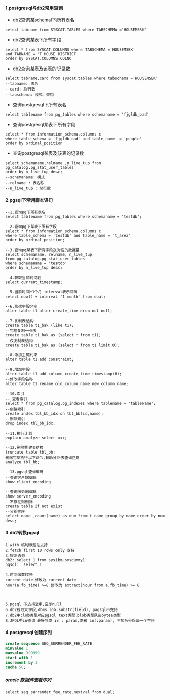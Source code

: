 #### 1.postgresql与db2常用查询

+ db2查询某schemal下所有表名

````shell script
select tabname from SYSCAT.TABLES where TABSCHEMA ='HOUSEMSBK'
````

+ db2查询某表下所有字段

````shell script
select * from SYSCAT.COLUMNS where TABSCHEMA ='HOUSEMSBK'
and TABNAME = 'T_HOUSE_DISTRICT'
order by SYSCAT.COLUMNS.COLNO
````

+ db2查询某表及该表的记录数

````shell script
select tabname,card from syscat.tables where tabschema ='HOUSEMSBK'
--tabname: 表名
--card: 总行数
--tabschema: 模式、架构
````

+ 查询postgresql下所有表名

````shell script
select tablename from pg_tables where schemaname = 'fjgldb_oad'
````

+ 查询postgresql某表下所有字段

````shell script
select * from information_schema.columns c 
where table_schema = 'fjgldb_oad' and table_name  = 'people'
order by ordinal_position 
````

+ 查询postgresql某表及该表的记录数

````shell script
select schemaname,relname ,n_live_tup from pg_catalog.pg_stat_user_tables 
order by n_live_tup desc; 
--schemaname: 模式
--relname : 表名称
--n_live_tup : 总行数
````

#### 2.pgsql下常用脚本语句

````shell script
--1.查询pg下所有表名
select tablename from pg_tables where schemaname = 'testdb';

--2.查询pg下某表下所有字段
select * from information_schema.columns c
where table_schema = 'testdb' and table_name = 't_area'
order by ordinal_position;

--3.查询pg某表下所有字段及对应的数据量
select schemaname, relname, n_live_tup
from pg_catalog.pg_stat_user_tables
where schemaname = 'testdb'
order by n_live_tup desc;

--4.获取当前时间戳
select current_timestamp;

--5.当前时间+1个月 interval表示间隔
select now() + interval '1 month' from dual;

--6.修改字段非空
alter table t1 alter create_time drop not null;

--7.复制表结构
create table t1_bak (like t1);
--完整复制一张表
create table t1_bak as (select * from t1);
--仅复制表结构
create table t1_bak as (select * from t1 limit 0);

--8.添加主键约束
alter table t1 add constraint;

--9.增加字段
alter table t1 add column create_time timestamp(6);
--修改字段名称
alter table t1 rename old_column_name new_column_name;

--10.索引
-- 查看索引
select * from pg_catalog.pg_indexes where tablename = 'tableName';
--创建索引
create index tbl_bb_idx on tbl_bb(id,name);
--删除索引
drop index tbl_bb_idx;

--11.执行计划
explain analyze select xxx;

--12.删除重建表结构
truncate table tbl_bb;
删除完毕执行以下命令,有助分析表查询正确
analyze tbl_bb;

--13.pgsql查询编码
--查询客户端编码
show client_encoding

--查询服务器编码
show server_encoding
--不存在则删除
create table if not exist
--分组排序
select name ,count(name) as num from t_name group by name order by num desc;

````

#### 3.db2转换pgsql

````shell script
1.with 临时表语法支持
2.fetch first 10 rows only 支持
3.探测语句 
db2: select 1 from sysibm.sysdummy1
pgsql:  select 1

4.时间函数转换
current date 修改为 current_date
hour(a.fb_time) >=8 修改为 extract(hour from a.fb_time) >= 8



5.pgsql 不支持空串,空即null
6.db2截取大字段,dbms_lob.substr(field), pagsql不支持
7.db2中clob类型对应pgsql text类型,blob类型队形bytea类型
8.JPQL中in查询 最好写成 in : param,或者 in(:param), 不加括号保留一个空格

````

#### 4.postgresql 创建序列
````sql
create sequence SEQ_SURRENDER_FEE_RATE
minvalue 1
maxvalue 999999
start with 1
increment by 1
cache 50;
````

##### oracle 数据库查看序列
````
select seq_surrender_fee_rate.nextval from dual;
````
